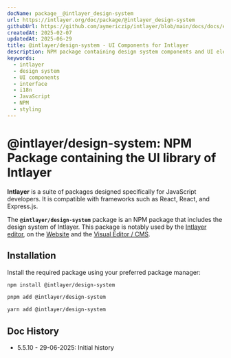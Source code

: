 ```yaml
---
docName: package__@intlayer_design-system
url: https://intlayer.org/doc/package/@intlayer_design-system
githubUrl: https://github.com/aymericzip/intlayer/blob/main/docs/docs/en-GB/packages/@intlayer/design-system/index.md
createdAt: 2025-02-07
updatedAt: 2025-06-29
title: @intlayer/design-system - UI Components for Intlayer
description: NPM package containing design system components and UI elements for building consistent user interfaces with Intlayer internationalisation.
keywords:
  - intlayer
  - design system
  - UI components
  - interface
  - i18n
  - JavaScript
  - NPM
  - styling
---
```


# @intlayer/design-system: NPM Package containing the UI library of Intlayer

**Intlayer** is a suite of packages designed specifically for JavaScript developers. It is compatible with frameworks such as React, React, and Express.js.

The **`@intlayer/design-system`** package is an NPM package that includes the design system of Intlayer. This package is notably used by the [Intlayer editor](https://github.com/aymericzip/intlayer/tree/main/docs/docs/en-GB/packages/intlayer-editor/index.md), on the [Website](https://intlayer.org) and the [Visual Editor / CMS](https://intlayer.org/dashboard).

## Installation

Install the required package using your preferred package manager:

```bash packageManager="npm"
npm install @intlayer/design-system
```

```bash packageManager="pnpm"
pnpm add @intlayer/design-system
```

```bash packageManager="yarn"
yarn add @intlayer/design-system
```

## Doc History

- 5.5.10 - 29-06-2025: Initial history
